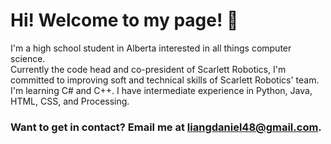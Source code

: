 # Hi! Welcome to my page! 👋
I'm a high school student in Alberta interested in all things computer science.  
Currently the code head and co-president of Scarlett Robotics, I'm committed to improving soft and technical skills of Scarlett Robotics' team.  
I'm learning C# and C++. I have intermediate experience in Python, Java, HTML, CSS, and Processing.
### Want to get in contact? Email me at liangdaniel48@gmail.com.

<!---
someone2060/someone2060 is a ✨ special ✨ repository because its `README.md` (this file) appears on your GitHub profile.
You can click the Preview link to take a look at your changes.
--->
